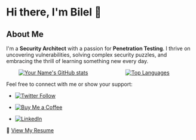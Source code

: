 # Hi there, I'm Bilel 👋  

## About Me

I'm a <strong>Security Architect</strong> with a passion for <strong>Penetration Testing</strong>. I thrive on uncovering vulnerabilities, solving complex security puzzles, and embracing the thrill of learning something new every day.
    
<p align="center">
  <div style="display:flex; justify-content:center">
    <a href="https://github.com/secnnet" style="flex:1; text-align:center">
      <img src="https://github-readme-stats.vercel.app/api?username=secnnet&show_icons=true&theme=radical" alt="Your Name's GitHub stats">
    </a>
    <a href="https://github.com/secnnet" style="flex:1; text-align:center">
      <img src="https://github-readme-stats.vercel.app/api/top-langs/?username=secnnet&layout=compact&theme=radical" alt="Top Languages">
    </a>
  </div>
</p>

Feel free to connect with me or show your support:

- [![Twitter Follow](https://img.shields.io/twitter/follow/bilel_here?style=social)](https://twitter.com/bilel_here)
  
- [![Buy Me a Coffee](https://img.shields.io/static/v1?label=Buy%20Me%20a%20Coffee&message=ibil3l&color=FF813F&logo=buy-me-a-coffee&logoColor=white)](https://www.buymeacoffee.com/iBil3l)

- [![LinkedIn](https://img.shields.io/badge/LinkedIn-Connect-blue?logo=linkedin&logoColor=white)](https://www.linkedin.com/in/graineb/)

📄 [View My Resume](./Resume.pdf)
